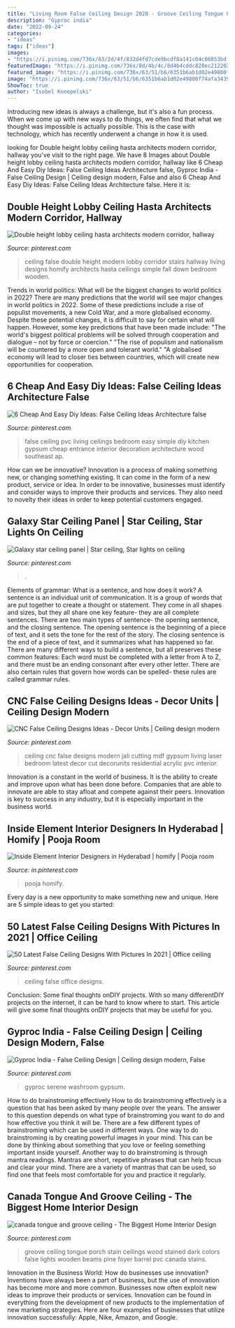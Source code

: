 ```yaml
---
title: "Living Room False Ceiling Design 2020 - Groove Ceiling Tongue Porch Stain Ceilings Wood Stained Dark Colors False Lights Wooden Beams Pine Foyer Barrel Pvc Canada Stains"
description: "Gyproc india"
date: "2022-09-24"
categories:
- "ideas"
tags: ["ideas"]
images:
- "https://i.pinimg.com/736x/83/2d/4f/832d4fd7cde9bcdf8a141c04c06053bd.jpg"
featuredImage: "https://i.pinimg.com/736x/8d/4b/4c/8d4b4cddc828ec212202bf239d32c4eb.jpg"
featured_image: "https://i.pinimg.com/736x/63/51/b6/6351b6ab1d02e49800f74afa34390a0a--porch-ceiling-tongue-and-groove-ceiling-porch.jpg"
image: "https://i.pinimg.com/736x/63/51/b6/6351b6ab1d02e49800f74afa34390a0a--porch-ceiling-tongue-and-groove-ceiling-porch.jpg"
ShowToc: true
author: "Isobel Konopelski"
---
```



Introducing new ideas is always a challenge, but it's also a fun process. When we come up with new ways to do things, we often find that what we thought was impossible is actually possible. This is the case with technology, which has recently underwent a change in how it is used. 

	

		
looking for Double height lobby ceiling hasta architects modern corridor, hallway you've visit to the right page. We have 8 Images about Double height lobby ceiling hasta architects modern corridor, hallway like 6 Cheap And Easy Diy Ideas: False Ceiling Ideas Architecture false, Gyproc India - False Ceiling Design | Ceiling design modern, False and also 6 Cheap And Easy Diy Ideas: False Ceiling Ideas Architecture false. Here it is:
		
    
## Double Height Lobby Ceiling Hasta Architects Modern Corridor, Hallway

<img loading=lazy src="https://i.pinimg.com/736x/2c/58/36/2c5836883d451bb17defce6a55c89c39.jpg" onerror="this.onerror=null;this.src='https://tse4.mm.bing.net/th?id=OIP.aPZkPA54SyfxmNERa4T6ogHaJ3&amp;pid=15.1';" alt="Double height lobby ceiling hasta architects modern corridor, hallway">

_Source: pinterest.com_

>ceiling false double height modern lobby corridor stairs hallway living designs homify architects hasta ceilings simple fall down bedroom wooden. 

	

Trends in world politics: What will be the biggest changes to world politics in 2022?
There are many predictions that the world will see major changes in world politics in 2022. Some of these predictions include a rise of populist movements, a new Cold War, and a more globalised economy. Despite these potential changes, it is difficult to say for certain what will happen. However, some key predictions that have been made include: 
"The world's biggest political problems will be solved through cooperation and dialogue – not by force or coercion."
"The rise of populism and nationalism will be countered by a more open and tolerant world."
"A globalised economy will lead to closer ties between countries, which will create new opportunities for cooperation.

    
## 6 Cheap And Easy Diy Ideas: False Ceiling Ideas Architecture False

<img loading=lazy src="https://i.pinimg.com/736x/4e/0e/be/4e0ebef01b20d0f514090d4479d4dc50.jpg" onerror="this.onerror=null;this.src='https://tse1.mm.bing.net/th?id=OIP.s8qVurlVuXOR-ovvFULL3AHaJ4&amp;pid=15.1';" alt="6 Cheap And Easy Diy Ideas: False Ceiling Ideas Architecture false">

_Source: pinterest.com_

>false ceiling pvc living ceilings bedroom easy simple diy kitchen gypsum cheap entrance interior decoration architecture wood southeast ap. 

	

How can we be innovative?
Innovation is a process of making something new, or changing something existing. It can come in the form of a new product, service or idea. In order to be innovative, businesses must identify and consider ways to improve their products and services. They also need to novelty their ideas in order to keep potential customers engaged.

    
## Galaxy Star Ceiling Panel | Star Ceiling, Star Lights On Ceiling

<img loading=lazy src="https://i.pinimg.com/736x/83/2d/4f/832d4fd7cde9bcdf8a141c04c06053bd.jpg" onerror="this.onerror=null;this.src='https://tse1.mm.bing.net/th?id=OIP.9JK--Qvy5zMbA3KGLxXfRwHaJ3&amp;pid=15.1';" alt="Galaxy star ceiling panel | Star ceiling, Star lights on ceiling">

_Source: pinterest.com_

>. 

	

Elements of grammar: What is a sentence, and how does it work?
A sentence is an individual unit of communication. It is a group of words that are put together to create a thought or statement. They come in all shapes and sizes, but they all share one key feature- they are all complete sentences. There are two main types of sentence- the opening sentence, and the closing sentence. The opening sentence is the beginning of a piece of text, and it sets the tone for the rest of the story. The closing sentence is the end of a piece of text, and it summarizes what has happened so far. There are many different ways to build a sentence, but all preserves these common features: Each word must be completed with a letter from A to Z, and there must be an ending consonant after every other letter. There are also certain rules that govern how words can be spelled- these rules are called grammar rules.

    
## CNC False Ceiling Designs Ideas - Decor Units | Ceiling Design Modern

<img loading=lazy src="https://i.pinimg.com/736x/68/53/0e/68530e808409527e217dfbdfb8b9f0aa.jpg" onerror="this.onerror=null;this.src='https://tse1.mm.bing.net/th?id=OIP.n1UNxYWBbhEGqDgbh9P9GAHaEH&amp;pid=15.1';" alt="CNC False Ceiling Designs Ideas - Decor Units | Ceiling design modern">

_Source: pinterest.com_

>ceiling cnc false designs modern jali cutting mdf gypsum living laser bedroom latest decor cut decorunits residential acrylic pvc interior. 

	

Innovation is a constant in the world of business. It is the ability to create and improve upon what has been done before. Companies that are able to innovate are able to stay afloat and compete against their peers. Innovation is key to success in any industry, but it is especially important in the business world.

    
## Inside Element Interior Designers In Hyderabad | Homify | Pooja Room

<img loading=lazy src="https://i.pinimg.com/736x/88/56/a7/8856a73858dec585fef38a602b4a7d21.jpg" onerror="this.onerror=null;this.src='https://tse1.mm.bing.net/th?id=OIP.1KRDA8HlFskKQWpt1cciXgHaKD&amp;pid=15.1';" alt="Inside Element Interior Designers in Hyderabad | homify | Pooja room">

_Source: in.pinterest.com_

>pooja homify. 

	

Every day is a new opportunity to make something new and unique. Here are 5 simple ideas to get you started: 

    
## 50 Latest False Ceiling Designs With Pictures In 2021 | Office Ceiling

<img loading=lazy src="https://i.pinimg.com/736x/49/85/ed/4985ed5bb99f24c4c559a883769b4692.jpg" onerror="this.onerror=null;this.src='https://tse2.mm.bing.net/th?id=OIP.l9eCAcR6oPze-ZotA5BDNAAAAA&amp;pid=15.1';" alt="50 Latest False Ceiling Designs With Pictures In 2021 | Office ceiling">

_Source: pinterest.com_

>ceiling false office designs. 

	

Conclusion: Some final thoughts onDIY projects.
With so many differentDIY projects on the internet, it can be hard to know where to start. This article will give some final thoughts onDIY projects that may be useful for you.

    
## Gyproc India - False Ceiling Design | Ceiling Design Modern, False

<img loading=lazy src="https://i.pinimg.com/736x/8d/4b/4c/8d4b4cddc828ec212202bf239d32c4eb.jpg" onerror="this.onerror=null;this.src='https://tse1.mm.bing.net/th?id=OIP.TdYrjYkpcbPkqRywk0CwEgHaHU&amp;pid=15.1';" alt="Gyproc India - False Ceiling Design | Ceiling design modern, False">

_Source: pinterest.com_

>gyproc serene washroom gypsum. 

	

How to do brainstroming effectively
How to do brainstroming effectively is a question that has been asked by many people over the years. The answer to this question depends on what type of brainstroming you want to do and how effective you think it will be. There are a few different types of brainstroming which can be used in different ways. 
One way to do brainstroming is by creating powerful images in your mind. This can be done by thinking about something that you love or feeling something important inside yourself. Another way to do brainstroming is through mantra readings. Mantras are short, repetitive phrases that can help focus and clear your mind. There are a variety of mantras that can be used, so find one that feels most comfortable for you and practice it regularly.

    
## Canada Tongue And Groove Ceiling - The Biggest Home Interior Design

<img loading=lazy src="https://i.pinimg.com/736x/63/51/b6/6351b6ab1d02e49800f74afa34390a0a--porch-ceiling-tongue-and-groove-ceiling-porch.jpg" onerror="this.onerror=null;this.src='https://tse4.mm.bing.net/th?id=OIP.fEusE-2KpREefLEMYIaPyQHaKA&amp;pid=15.1';" alt="canada tongue and groove ceiling - The Biggest Home Interior Design">

_Source: pinterest.com_

>groove ceiling tongue porch stain ceilings wood stained dark colors false lights wooden beams pine foyer barrel pvc canada stains. 

	

Innovation in the Business World: How do businesses use innovation?
Inventions have always been a part of business, but the use of innovation has become more and more common. Businesses now often exploit new ideas to improve their products or services. Innovation can be found in everything from the development of new products to the implementation of new marketing strategies. Here are four examples of businesses that utilize innovation successfully: Apple, Nike, Amazon, and Google.

